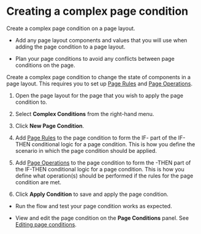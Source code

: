 # Creating a complex page condition

<head>
  <meta name="guidename" content="Flow"/>
  <meta name="context" content="GUID-6dd00a39-da3a-454d-ae20-535045971f89"/>
</head>


Create a complex page condition on a page layout.

-   Add any page layout components and values that you will use when adding the page condition to a page layout.

-   Plan your page conditions to avoid any conflicts between page conditions on the page.


Create a complex page condition to change the state of components in a page layout. This requires you to set up [Page Rules](flo-Conditions_rules_c2625ff4-12fa-40da-b277-b48e9530eb86.md) and [Page Operations](flo-Conditions_operations_6bca370d-9dd9-401e-822c-956bfe78c977.md).

1.  Open the page layout for the page that you wish to apply the page condition to.

2.  Select **Complex Conditions** from the right-hand menu.

3.  Click **New Page Condition**.

4.  Add [Page Rules](flo-Conditions_rules_c2625ff4-12fa-40da-b277-b48e9530eb86.md) to the page condition to form the IF- part of the IF-THEN conditional logic for a page condition. This is how you define the scenario in which the page condition should be applied.

5.  Add [Page Operations](flo-Conditions_operations_6bca370d-9dd9-401e-822c-956bfe78c977.md) to the page condition to form the -THEN part of the IF-THEN conditional logic for a page condition. This is how you define what operation\(s\) should be performed if the rules for the page condition are met.

6.  Click **Apply Condition** to save and apply the page condition.


-   Run the flow and test your page condition works as expected.

-   View and edit the page condition on the **Page Conditions** panel. See [Editing page conditions](flo-Conditions_editing_44cf6656-d04f-47b0-ae9b-4a7fd47bc744.md).